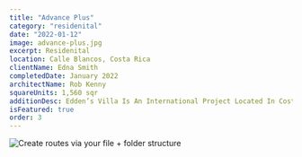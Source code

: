 ```yaml
---
title: "Advance Plus"
category: "residenital"
date: "2022-01-12"
image: advance-plus.jpg
excerpt: Residenital
location: Calle Blancos, Costa Rica
clientName: Edna Smith
completedDate: January 2022
architectName: Rob Kenny
squareUnits: 1,560 sqr
additionDesc: Edden’s Villa Is An International Project Located In Costa Rica. It Has Various Different Levels, Whom Are Embedded Into The Unevenness Of The Terrain. This Project Seeks To Integrate Passive Strategies For Energy Saving, Such As The Inclusion Of As Much Natural Light As Possible As Well As Having Green Roofs With Lots Of Vegetation In Them. <br/> The Geometry Of This House Combines Design With Nature Into The Structure Of The House, Which Makes It Unique Amongst Other Neighboring Places.
isFeatured: true
order: 3
---
```


![Create routes via your file + folder structure](1.jpg)
